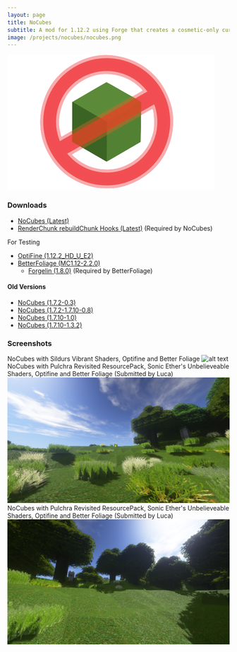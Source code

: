 ```yaml
---
layout: page
title: NoCubes
subtitle: A mod for 1.12.2 using Forge that creates a cosmetic-only curved terrain layout in Minecraft
image: /projects/nocubes/nocubes.png
---
```

![alt text](/projects/nocubes/banner.png "NoCubes logo by Spoobs Ghostly")
### Downloads
- [NoCubes (Latest)](https://github.com/Cadiboo/NoCubes/releases/latest)
- [RenderChunk rebuildChunk Hooks (Latest)](https://github.com/Cadiboo/RenderChunk-rebuildChunk-Hooks/releases/latest) (Required by NoCubes)

For Testing
- [OptiFine (1.12.2_HD_U_E2)](https://optifine.net/downloads)
- [BetterFoliage (MC1.12-2.2.0)](https://www.curseforge.com/minecraft/mc-mods/better-foliage)
	- [Forgelin (1.8.0)](https://minecraft.curseforge.com/projects/shadowfacts-forgelin) (Required by BetterFoliage)

#### Old Versions
- [NoCubes (1.7.2-0.3)](/projects/nocubes/mods/No-Cubes-Mod-1.7.2-0.3.jar)
- [NoCubes (1.7.2-1.7.10-0.8)](/projects/mods/nocubes/noCubes-1.7.2-1.7.10-0.8.jar)
- [NoCubes (1.7.10-1.0)](/projects/nocubes/mods/nocubes-1.0.jar)
- [NoCubes (1.7.10-1.3.2)](/projects/nocubes/mods/[1.7.10]NoCubes1.3.2-Fixed.jar)

### Screenshots
NoCubes with Sildurs Vibrant Shaders, Optifine and Better Foliage
![alt text](/projects/nocubes/screenshots/nocubes_shaders.png "NoCubes with Shaders")
NoCubes with Pulchra Revisited ResourcePack, Sonic Ether's Unbelieveable Shaders, Optifine and Better Foliage (Submitted by Luca)
![alt text](/projects/nocubes/screenshots/plains.png "NoCubes with Shaders in Plains Biome")
NoCubes with Pulchra Revisited ResourcePack, Sonic Ether's Unbelieveable Shaders, Optifine and Better Foliage (Submitted by Luca)
![alt text](/projects/nocubes/screenshots/plains_hill_wolf.png "NoCubes with Shaders in Plains Biome looking up hill with Wolves")